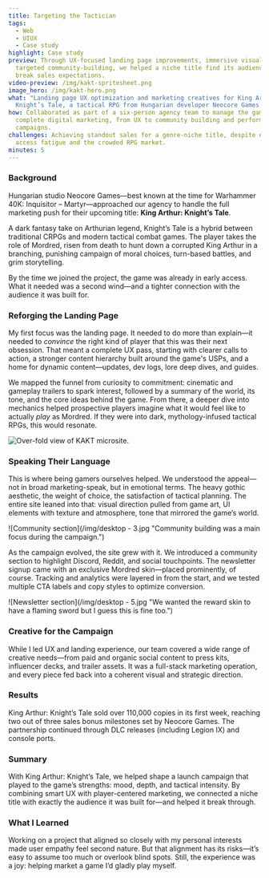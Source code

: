 ```yaml
---
title: Targeting the Tactician
tags:
  - Web
  - UIUX
  - Case study
highlight: Case study
preview: Through UX-focused landing page improvements, immersive visuals, and
  targeted community-building, we helped a niche title find its audience—and
  break sales expectations.
video-preview: /img/kakt-spritesheet.png
image_hero: /img/kakt-hero.png
what: "Landing page UX optimization and marketing creatives for King Arthur:
  Knight’s Tale, a tactical RPG from Hungarian developer Neocore Games."
how: Collaborated as part of a six-person agency team to manage the game’s
  complete digital marketing, from UX to community building and performance
  campaigns.
challenges: Achieving standout sales for a genre-niche title, despite early
  access fatigue and the crowded RPG market.
minutes: 5
---
```

### Background

Hungarian studio Neocore Games—best known at the time for Warhammer 40K: Inquisitor – Martyr—approached our agency to handle the full marketing push for their upcoming title: **King Arthur: Knight’s Tale**.

A dark fantasy take on Arthurian legend, Knight’s Tale is a hybrid between traditional CRPGs and modern tactical combat games. The player takes the role of Mordred, risen from death to hunt down a corrupted King Arthur in a branching, punishing campaign of moral choices, turn-based battles, and grim storytelling.

By the time we joined the project, the game was already in early access. What it needed was a second wind—and a tighter connection with the audience it was built for.

### Reforging the Landing Page

My first focus was the landing page. It needed to do more than explain—it needed to *convince* the right kind of player that this was their next obsession. That meant a complete UX pass, starting with clearer calls to action, a stronger content hierarchy built around the game's USPs, and a home for dynamic content—updates, dev logs, lore deep dives, and guides.

We mapped the funnel from curiosity to commitment: cinematic and gameplay trailers to spark interest, followed by a summary of the world, its tone, and the core ideas behind the game. From there, a deeper dive into mechanics helped prospective players imagine what it would feel like to actually *play* as Mordred. If they were into dark, mythology-infused tactical RPGs, this would resonate.

![Over-fold view of KAKT microsite.](/img/untitledvideo-madewithclipchamp2-ezgif.com-optimize.gif "Setting the mood with some gameplay footage.")

### Speaking Their Language

This is where being gamers ourselves helped. We understood the appeal—not in broad marketing-speak, but in emotional terms. The heavy gothic aesthetic, the weight of choice, the satisfaction of tactical planning. The entire site leaned into that: visual direction pulled from game art, UI elements with texture and atmosphere, tone that mirrored the game’s world.

![Community section](/img/desktop - 3.jpg "Community building was a main focus during the campaign.")

As the campaign evolved, the site grew with it. We introduced a community section to highlight Discord, Reddit, and social touchpoints. The newsletter signup came with an exclusive Mordred skin—placed prominently, of course. Tracking and analytics were layered in from the start, and we tested multiple CTA labels and copy styles to optimize conversion.

![Newsletter section](/img/desktop - 5.jpg "We wanted the reward skin to have a flaming sword but I guess this is fine too.")

### Creative for the Campaign

While I led UX and landing experience, our team covered a wide range of creative needs—from paid and organic social content to press kits, influencer decks, and trailer assets. It was a full-stack marketing operation, and every piece fed back into a coherent visual and strategic direction.

### Results

King Arthur: Knight’s Tale sold over 110,000 copies in its first week, reaching two out of three sales bonus milestones set by Neocore Games. The partnership continued through DLC releases (including Legion IX) and console ports.

### Summary

With King Arthur: Knight’s Tale, we helped shape a launch campaign that played to the game’s strengths: mood, depth, and tactical intensity. By combining smart UX with player-centered marketing, we connected a niche title with exactly the audience it was built for—and helped it break through.

### What I Learned

Working on a project that aligned so closely with my personal interests made user empathy feel second nature. But that alignment has its risks—it’s easy to assume too much or overlook blind spots. Still, the experience was a joy: helping market a game I’d gladly play myself.
